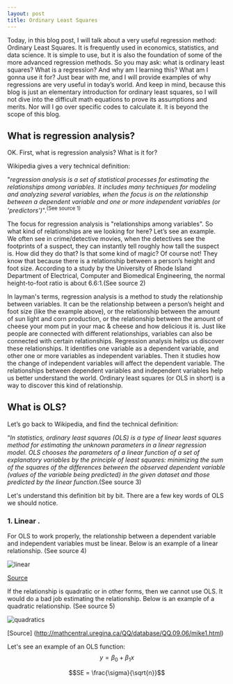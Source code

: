 ```yaml
---
layout: post
title: Ordinary Least Squares
---
```


Today, in this blog post, I will talk about a very useful regression method: Ordinary Least Squares. It is frequently used in economics, statistics, and data science. It is simple to use, but it is also the foundation of some of the more advanced regression methods. So you may ask: what is ordinary least squares? What is a regression? And why am I learning this? What am I gonna use it for? Just bear with me, and I will provide examples of why regressions are very useful in today’s world. And keep in mind, because this blog is just an elementary introduction for ordinary least squares, so I will not dive into the difficult math equations to prove its assumptions and merits. Nor will I go over specific codes to calculate it. It is beyond the scope of this blog.
   
## What is regression analysis?
   
OK. First, what is regression analysis? What is it for?      

Wikipedia gives a very technical definition:      

"*regression analysis is a set of statistical processes for estimating the relationships among variables. It includes many techniques for modeling and analyzing several variables, when the focus is on the relationship between a dependent variable and one or more independent variables (or 'predictors')*".<sup>(See source 1)</sup>
   
The focus for regression analysis is "relationships among variables". So what kind of relationships are we looking for here? Let’s see an example. We often see in crime/detective movies, when the detectives see the footprints of a suspect, they can instantly tell roughly how tall the suspect is. How did they do that? Is that some kind of magic? Of course not! They know that because there is a relationship between a person’s height and foot size. According to a study by the University of Rhode Island Department of Electrical, Computer and Biomedical Engineering, the normal height-to-foot ratio is about 6.6:1.(See source 2)   
    
In layman's terms, regression analysis is a method to study the relationship between variables. It can be the relationship between a person’s height and foot size (like the example above), or the relationship between the amount of sun light and corn production, or the relationship between the amount of cheese your mom put in your mac & cheese and how delicious it is. Just like people are connected with different relationships, variables can also be connected with certain relationships. Regression analysis helps us discover these relationships. It identifies one variable as a dependent variable, and other one or more variables as independent variables. Then it studies how the change of independent variables will affect the dependent variable. The relationships between dependent variables and independent variables help us better understand the world. Ordinary least squares (or OLS in short) is a way to discover this kind of relationship.    
    
## What is OLS?

Let’s go back to Wikipedia, and find the technical definition:  

“*In statistics, ordinary least squares (OLS) is a type of linear least squares method for estimating the unknown parameters in a linear regression model. OLS chooses the parameters of a linear function of a set of explanatory variables by the principle of least squares: minimizing the sum of the squares of the differences between the observed dependent variable (values of the variable being predicted) in the given dataset and those predicted by the linear function*.(See source 3)   

Let's understand this definition bit by bit. There are a few key words of OLS we should notice.       
     
### 1. Linear .   
     
For OLS to work properly, the relationship between a dependent variable and independent variables must be linear. Below is an example of a linear relationship. (See source 4) 

![linear](https://user-images.githubusercontent.com/44696601/65821098-fa9f1200-e1e5-11e9-8353-5dd2db2d6753.jpg)
  
[Source](http://www.360doc.com/content/18/0706/10/15930282_768242401.shtml)  
     
If the relationship is quadratic or in other forms, then we cannot use OLS. It would do a bad job estimating the relationship. Below is an example of a quadratic relationship. (See source 5) 
      
![quadratics](https://user-images.githubusercontent.com/44696601/65821113-2de1a100-e1e6-11e9-93ab-d450b3522077.gif)
     
[Source] (http://mathcentral.uregina.ca/QQ/database/QQ.09.06/mike1.html)

Let's see an example of an OLS function: 
$$y=\beta_0+\beta_1x$$

```math
SE = \frac{\sigma}{\sqrt{n}}
```













